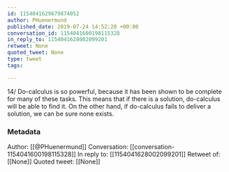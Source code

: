 ```yaml
---
id: 1154041629679874052
author: PHuenermund
published_date: 2019-07-24 14:52:20 +00:00
conversation_id: 1154041600198115328
in_reply_to: 1154041628002099201
retweet: None
quoted_tweet: None
type: tweet
tags:

---
```


14/ Do-calculus is so powerful, because it has been shown to be complete for many of these tasks. This means that if there is a solution, do-calculus will be able to find it. On the other hand, if do-calculus fails to deliver a solution, we can be sure none exists.

### Metadata

Author: [[@PHuenermund]]
Conversation: [[conversation-1154041600198115328]]
In reply to: [[1154041628002099201]]
Retweet of: [[None]]
Quoted tweet: [[None]]
